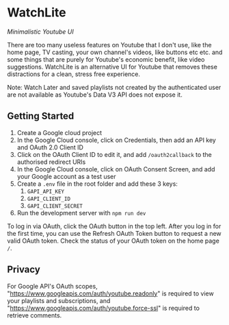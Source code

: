 # WatchLite

_Minimalistic Youtube UI_

There are too many useless features on Youtube that I don't use, like the home
page, TV casting, your own channel's videos, like buttons etc etc. and some
things that are purely for Youtube's economic benefit, like video suggestions.
WatchLite is an alternative UI for Youtube that removes these distractions for a
clean, stress free experience.

Note: Watch Later and saved playlists not created by the authenticated user are
not available as Youtube's Data V3 API does not expose it.

## Getting Started

1. Create a Google cloud project
2. In the Google Cloud console, click on Credentials, then add an API key and
   OAuth 2.0 Client ID
3. Click on the OAuth Client ID to edit it, and add `/oauth2callback` to the
   authorised redirect URIs
4. In the Google Cloud console, click on OAuth Consent Screen, and add your
   Google account as a test user
5. Create a `.env` file in the root folder and add these 3 keys:
   1. `GAPI_API_KEY`
   2. `GAPI_CLIENT_ID`
   3. `GAPI_CLIENT_SECRET`
6. Run the development server with `npm run dev`

To log in via OAuth, click the OAuth button in the top left. After you log in
for the first time, you can use the Refresh OAuth Token button to request a new
valid OAuth token. Check the status of your OAuth token on the home page `/`.

## Privacy

For Google API's OAuth scopes,
"https://www.googleapis.com/auth/youtube.readonly" is required to view your
playlists and subscriptions, and
"https://www.googleapis.com/auth/youtube.force-ssl" is required to retrieve
comments.
